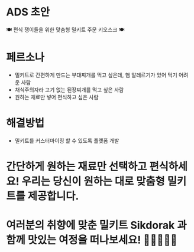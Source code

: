 # ADS 초안
  🍽 편식 쟁이들을 위한 맞춤형 밀키트 주문 키오스크 🍽

# 페르소나
- 밀키트로 간편하게 만드는 부대찌개를 먹고 싶은데, 햄 알레르기가 있어 먹기 어려운 사람
- 채식주의자라 고기 없는 된장찌개를 먹고 싶은 사람
- 원하는 재료만 넣어 편식하고 싶은 사람

# 해결방법 
- 밀키트를 커스터마이징 할 수 있도록 플랫폼 개발

# 간단하게 원하는 재료만 선택하고 편식하세요! 우리는 당신이 원하는 대로 맞춤형 밀키트를 제공합니다.
# 여러분의 취향에 맞춘 밀키트 Sikdorak 과 함께 맛있는 여정을 떠나보세요! 🥬🌽🥓🥘🍱
